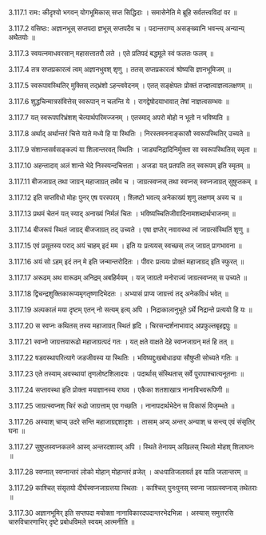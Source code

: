 3.117.1
रामः:
कीदृश्यो भगवन् योगभूमिकास् सप्त सिद्धिदाः ।
समासेनेति मे ब्रूहि सर्वतत्त्वविदां वर ॥


3.117.2
वसिष्ठः:
अज्ञानभूस् सप्तपदा ज्ञभूस् सप्तपदैव च ।
पदान्तराण्य् असङ्ख्यानि भवन्त्य् अन्यान्य् अथैतयोः ॥


3.117.3
स्वयत्नमाधवरसान् महासत्तातरौ लते ।
एते प्रतिपदं बद्धमूले स्वं फलतः फलम् ॥


3.117.4
तत्र सप्तप्रकारत्वं त्वम् अज्ञानभुवश् शृणु ।
ततस् सप्तप्रकारत्वं श्रोष्यसि ज्ञानभूमिजम् ॥


3.117.5
स्वरूपावस्थितिर् मुक्तिस् तद्भ्रंशो ऽहन्त्ववेदनम् ।
एतत् सङ्क्षेपतः प्रोक्तं तज्ज्ञत्वाज्ञत्वलक्षणम् ॥


3.117.6
शुद्धचिन्मात्रसंवित्तेस् स्वरूपान् न चलन्ति ये ।
रागद्वेषोदयाभावात् तेषां नाज्ञत्वसम्भवः ॥


3.117.7
यत् स्वरूपपरिभ्रंशश् चेत्यार्थपरिमज्जनम् ।
एतस्माद् अपरो मोहो न भूतो न भविष्यति ॥


3.117.8
अर्थाद् अर्थान्तरं चित्ते याते मध्ये हि या स्थितिः ।
निरस्तमननाङ्कासौ स्वरूपस्थितिर् उच्यते ॥


3.117.9
संशान्तसर्वसङ्कल्पं या शिलान्तरवत् स्थितिः ।
जाड्यनिद्रादिनिर्मुक्ता सा स्वरूपस्थितिस् स्मृता ॥


3.117.10
अहन्तादाव् अलं शान्ते भेदे निस्स्पन्दचित्तता ।
अजडा यत् प्रतपति तत् स्वरूपम् इति स्मृतम् ॥


3.117.11
बीजजाग्रत् तथा जाग्रन् महाजाग्रत् तथैव च ।
जाग्रत्स्वप्नस् तथा स्वप्नस् स्वप्नजाग्रत् सुषुप्तकम् ॥


3.117.12
इति सप्तविधो मोहः पुनर् एष परस्परम् ।
श्लिष्टो भवत्य् अनेकाख्यं शृणु लक्षणम् अस्य च ॥


3.117.13
प्रथमं चेतनं यत् स्याद् अनाख्यं निर्मलं चितः ।
भविष्यच्चितिजीवादिनामशब्दार्थभाजनम् ॥


3.117.14
बीजरूपं स्थितं जाग्रद् बीजजाग्रत् तद् उच्यते ।
एषा ज्ञप्तेर् नवावस्था त्वं जाग्रत्संस्थितिं शृणु ॥


3.117.15
एवं प्रसूतस्य पराद् अयं चाहम् इदं मम ।
इति यः प्रत्ययस् स्वच्छस् तज् जाग्रत् प्रागभावना ॥


3.117.16
अयं सो ऽहम् इदं तन् मे इति जन्मान्तरोदितः ।
पीवरः प्रत्ययः प्रोक्तं महाजाग्रद् इति स्फुरत् ॥


3.117.17
अरूढम् अथ वारूढम् अनिद्रम् अबहिर्मयम् ।
यज् जाग्रतो मनोराज्यं जाग्रत्स्वप्नस् स उच्यते ॥


3.117.18
द्विचन्द्रशुक्तिकारूप्यमृगतृष्णादिभेदतः ।
अभ्यासं प्राप्य जाग्रत्त्वं तद् अनेकविधं भवेत् ॥


3.117.19
अल्पकालं मया दृष्टम् एतन् नो सत्यम् इत्य् अपि ।
निद्राकालानुभूते ऽर्थे निद्रान्ते प्रत्ययो हि यः ॥


3.117.20
स स्वप्नः कथितस् तस्य महाजाग्रत् स्थितं हृदि ।
चिरसन्दर्शनाभावाद् अप्रफुल्तबृहद्वपुः ॥


3.117.21
स्वप्नो जाग्रत्तयारूढो महाजाग्रत्पदं गतः ।
यत् क्षते वाक्षते देहे स्वप्नजाग्रन् मतं हि तत् ॥


3.117.22
षडवस्थापरित्यागे जडजीवस्य या स्थितिः ।
भविष्यद्दुःखबोधाढ्या सौषुप्ती सोच्यते गतिः ॥


3.117.23
एते तस्याम् अवस्थायां तृणलोष्टशिलादयः ।
पदार्थास् संस्थितास् सर्वे पुरापाश्चात्यनूतनाः ॥


3.117.24
सप्तावस्था इति प्रोक्ता मयाज्ञानस्य राघव ।
एकैका शतशाखात्र नानाविभवरूपिणी ॥


3.117.25
जाग्रत्स्वप्नश् चिरं रूढो जाग्रत्ताम् एव गच्छति ।
नानापदार्थभेदेन स विकासं विजृम्भते ॥


3.117.26
अस्याश् चाप्य् उदरे सन्ति महाजाग्रद्दशादृशः ।
तासाम् अप्य् अन्तर् अन्याश् च सन्त्य् एवं संसृतिर् घना ॥


3.117.27
सुषुप्तस्वप्नकलने आस्व् अन्तरदशास्व् अपि ।
स्थिते तेनायम् अखिलस् स्थितो मोहश् शिलाघनः ॥


3.117.28
स्वप्नात् स्वप्नान्तरं लोको मोहान् मोहान्तरं व्रजेत् ।
अधःपातिजलावर्त इव याति जलान्तरम् ॥


3.117.29
काश्चित् संसृतयो दीर्घस्वप्नजाग्रत्तया स्थिताः ।
काश्चित् पुनःपुनस् स्वप्ना जाग्रत्स्वप्नास् तथेतराः ॥


3.117.30
अज्ञानभूमिर् इति सप्तपदा मयोक्ता नानाविकारदपदान्तरभेदभिन्ना ।
अस्यास् समुत्तरसि चारुविचारणाभिर् दृष्टे प्रबोधविमले स्वयम् आत्मनीति ॥

